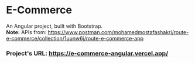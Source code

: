# E-Commerce
An Angular project, built with Bootstrap. <br />
**Note:** APIs from: https://www.postman.com/mohamedmostafashakri/route-e-commerce/collection/1uunw6j/route-e-commerce-app <br />
### Project's URL: https://e-commerce-angular.vercel.app/
